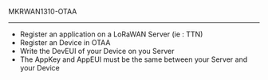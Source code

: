 MKRWAN1310-OTAA
***************

* Register an application on a LoRaWAN Server (ie : TTN)
* Register an Device in OTAA 
* Write the DevEUI of your Device on you Server
* The AppKey and AppEUI must be the same between your Server and your Device
